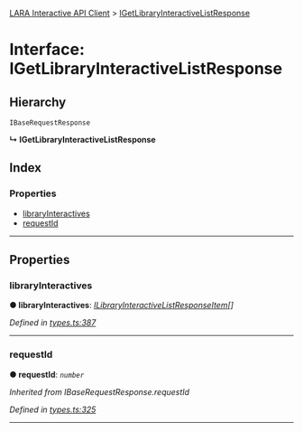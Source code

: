 [LARA Interactive API Client](../README.md) > [IGetLibraryInteractiveListResponse](../interfaces/igetlibraryinteractivelistresponse.md)

# Interface: IGetLibraryInteractiveListResponse

## Hierarchy

 `IBaseRequestResponse`

**↳ IGetLibraryInteractiveListResponse**

## Index

### Properties

* [libraryInteractives](igetlibraryinteractivelistresponse.md#libraryinteractives)
* [requestId](igetlibraryinteractivelistresponse.md#requestid)

---

## Properties

<a id="libraryinteractives"></a>

###  libraryInteractives

**● libraryInteractives**: *[ILibraryInteractiveListResponseItem](ilibraryinteractivelistresponseitem.md)[]*

*Defined in [types.ts:387](../../../lara-typescript/src/interactive-api-client/types.ts#L387)*

___
<a id="requestid"></a>

###  requestId

**● requestId**: *`number`*

*Inherited from IBaseRequestResponse.requestId*

*Defined in [types.ts:325](../../../lara-typescript/src/interactive-api-client/types.ts#L325)*

___

